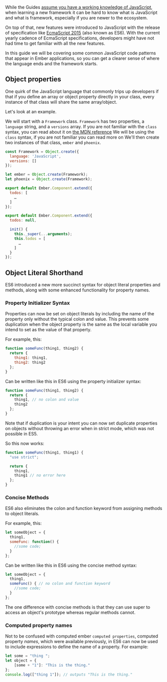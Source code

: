 While the Guides [assume you have a working knowledge of JavaScript](/#toc_assumptions),
when learning a new framework it can be hard to know what is JavaScript and what is framework,
especially if you are newer to the ecosystem.

On top of that, new features were introduced to JavaScript with the release of specification like [EcmaScript 2015](https://developer.mozilla.org/en/docs/Web/JavaScript/New_in_JavaScript/ECMAScript_6_support_in_Mozilla) (also known as ES6).
With the current yearly cadence of EcmaScript specifications,
developers might have not had time to get familiar with all the new features.

In this guide we will be covering some common JavaScript code patterns that appear in Ember applications,
so you can get a clearer sense of where the language ends and the framework starts.

## Object properties

One quirk of the JavaScript language that commonly trips up developers if that if you define an array or object property directly in your class,
every instance of that class will share the same array/object.

Let's look at an example.

We will start with a `Framework` class.
`Framework` has two properties, a `language` string, and a `versions` array.
If you are not familiar with the `class` syntax, you can read about it on [the MDN reference](https://developer.mozilla.org/en-US/docs/Web/JavaScript/Reference/Classes)
We will be using the `class` syntax, if you are not familiar you can read more on
We'll then create two instances of that class, `ember` and `phoenix`.

```javascript
const Framework = Object.create({
  language: 'JavaScript',
  versions: []
});

let ember = Object.create(Framework);
let phoenix = Object.create(Framework);
```

```javascript
export default Ember.Component.extend({
  todos: [
    …
  ]
});
```

```javascript
export default Ember.Component.extend({
  todos: null,

  init() {
    this._super(...arguments);
    this.todos = [
      …
    ]
  }
});
```

## Object Literal Shorthand

ES6 introduced a new more succinct syntax for object literal properties and methods, along with some enhanced functionality for property names.

### Property Initializer Syntax

Properties can now be set on object literals by including the name of the property only without the typical colon and value. This prevents some duplication when the object property is the same as the local variable you intend to set as the value of that property.

For example, this:
```javascript
function someFunc(thing1, thing2) {
  return {
    thing1: thing1,
    thing2: thing2
  };
}
```

Can be written like this in ES6 using the property initializer syntax:
```javascript  
function someFunc(thing1, thing2) {
  return {
    thing1, // no colon and value
    thing2
  };
}
```
Note that if duplication is your intent you can now set duplicate properties on objects without throwing an error when in strict mode, which was not possible in ES5.

So this now works:

```javascript  
function someFunc(thing1, thing1) {
  "use strict";

  return {
    thing1,
    thing1 // no error here
  };
}
```

### Concise Methods

ES6 also eliminates the colon and function keyword from assigning methods to object literals.

For example, this:

```javascript
let someObject = {
  thing1,
  someFunc: function() {
	//some code;
  }
};
```

Can be written like this in ES6 using the concise method syntax:

```javascript
let someObject = {
  thing1,
  someFunc() { // no colon and function keyword
	//some code;
  }
};
```

The one difference with concise methods is that they can use super to access an object's prototype whereas regular methods cannot.

### Computed property names

Not to be confused with computed ember `computed properties`, computed property *names*, which were available previously, in ES6 can now be used to include expressions to define the name of a property. For example:

```javascript
let some = "thing ";
let object = {
	[some + "1"]: "This is the thing."
};
console.log(["thing 1"]); // outputs "This is the thing."
```  
